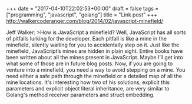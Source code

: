 +++
date = "2017-04-10T22:02:53+00:00"
draft = false
tags = ["programming", "javascript", "golang"]
title = "Link post"
+++
http://walkercoderanger.com/blog/2014/02/javascript-minefield/

Jeff Walker: >How is JavaScript a minefield? Well, JavaScript has all sorts of pitfalls lurking for the developer. Each pitfall is like a mine in the minefield, silently waiting for you to accidentally step on it. Just like the minefield, JavaScript’s mines are hidden in plain sight. Entire books have been written about all the mines present in JavaScript. Maybe I’ll get into what some of those are in future blog posts. Now, if you are going to venture into a minefield, you need a way to avoid stepping on a mine. You need either a safe path through the minefield or a detailed map of all the mine locations. It's interesting how two of his solutions, explicit this parameters and explicit object literal inheritance, are very similar to Golang's method receiver parameters and struct embedding.
